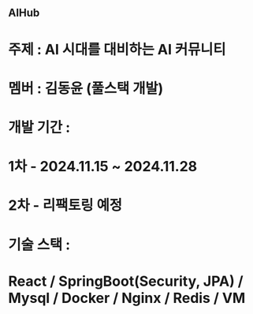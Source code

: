 ## AIHub
# 주제 : AI 시대를 대비하는 AI 커뮤니티
# 멤버 : 김동윤 (풀스택 개발)
# 개발 기간 : 
  # 1차 - 2024.11.15 ~ 2024.11.28
  # 2차 - 리팩토링 예정
# 기술 스택 :
 # React / SpringBoot(Security, JPA) / Mysql / Docker / Nginx / Redis / VM
 
